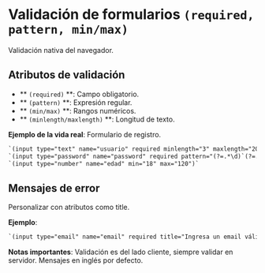 # Validación de formularios `(required, pattern, min/max)`

Validación nativa del navegador.

## Atributos de validación

- ** ``(required)`` **: Campo obligatorio.
- ** ``(pattern)`` **: Expresión regular.
- ** ``(min/max)`` **: Rangos numéricos.
- ** ``(minlength/maxlength)`` **: Longitud de texto.

**Ejemplo de la vida real**: Formulario de registro.

```html
`(input type="text" name="usuario" required minlength="3" maxlength="20")`
`(input type="password" name="password" required pattern="(?=.*\d)`(?=.*[a-z])(?=.*[A-Z]).{8,}")
`(input type="number" name="edad" min="18" max="120")`
```

## Mensajes de error

Personalizar con atributos como title.

**Ejemplo**:

```html
`(input type="email" name="email" required title="Ingresa un email válido")`
```

**Notas importantes**: Validación es del lado cliente, siempre validar en servidor. Mensajes en inglés por defecto.
